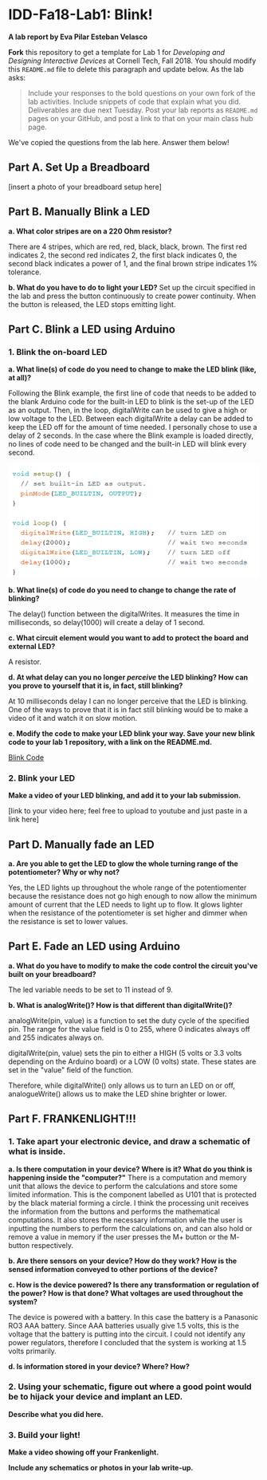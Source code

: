 # IDD-Fa18-Lab1: Blink!

**A lab report by Eva Pilar Esteban Velasco**

**Fork** this repository to get a template for Lab 1 for *Developing and Designing Interactive Devices* at Cornell Tech, Fall 2018. You should modify this `README.md` file to delete this paragraph and update below. As the lab asks:

> Include your responses to the bold questions on your own fork of the lab activities. Include snippets of code that explain what you did. Deliverables are due next Tuesday. Post your lab reports as `README.md` pages on your GitHub, and post a link to that on your main class hub page.

We've copied the questions from the lab here. Answer them below!

## Part A. Set Up a Breadboard

[insert a photo of your breadboard setup here]


## Part B. Manually Blink a LED

**a. What color stripes are on a 220 Ohm resistor?**
 
 There are 4 stripes, which are red, red, black, black, brown. The first red indicates 2, the second red indicates 2, the first black indicates 0, the second black indicates a power of 1, and the final brown stripe indicates 1% tolerance. 
 
**b. What do you have to do to light your LED?**
Set up the circuit specified in the lab and press the button continuously to create power continuity. When the button is released, the LED stops emitting light.

## Part C. Blink a LED using Arduino

### 1. Blink the on-board LED

**a. What line(s) of code do you need to change to make the LED blink (like, at all)?**

Following the Blink example, the first line of code that needs to be added to the blank Arduino code for the built-in LED to blink is the set-up of the LED as an output. Then, in the loop, digitalWrite can be used to give a high or low voltage to the LED. Between each digitalWrite a delay can be added to keep the LED off for the amount of time needed. I personally chose to use a delay of 2 seconds. In the case where the Blink example is loaded directly, no lines of code need to be changed and the built-in LED will blink every second.

![Test](Inbuilt_Blink.png)

**b. What line(s) of code do you need to change to change the rate of blinking?**

The delay() function between the digitalWrites. It measures the time in milliseconds, so delay(1000) will create a delay of 1 second.

**c. What circuit element would you want to add to protect the board and external LED?**

A resistor. 
 
**d. At what delay can you no longer *perceive* the LED blinking? How can you prove to yourself that it is, in fact, still blinking?**

At 10 milliseconds delay I can no longer perceive that the LED is blinking. One of the ways to prove that it is in fact still blinking would be to make a video of it and watch it on slow motion.

**e. Modify the code to make your LED blink your way. Save your new blink code to your lab 1 repository, with a link on the README.md.**

[Blink Code](Blink_Lab1.ino)

### 2. Blink your LED

**Make a video of your LED blinking, and add it to your lab submission.**

[link to your video here; feel free to upload to youtube and just paste in a link here]


## Part D. Manually fade an LED

**a. Are you able to get the LED to glow the whole turning range of the potentiometer? Why or why not?**

Yes, the LED lights up throughout the whole range of the potentiomenter because the resistance does not go high enough to now allow the minimum amount of current that the LED needs to light up to flow. It glows lighter when the resistance of the potentiometer is set higher and dimmer when the resistance is set to lower values. 

## Part E. Fade an LED using Arduino

**a. What do you have to modify to make the code control the circuit you've built on your breadboard?**

The led variable needs to be set to 11 instead of 9.

**b. What is analogWrite()? How is that different than digitalWrite()?**

analogWrite(pin, value) is a function to set the duty cycle of the specified pin. The range for the value field is 0 to 255, where 0 indicates always off and 255 indicates always on.

digitalWrite(pin, value) sets the pin to either a HIGH (5 volts or 3.3 volts depending on the Arduino board) or a LOW (0 volts) state. These states are set in the "value" field of the function.

Therefore, while digitalWrite() only allows us to turn an LED on or off, analogueWrite() allows us to make the LED shine brighter or lower.

## Part F. FRANKENLIGHT!!!

### 1. Take apart your electronic device, and draw a schematic of what is inside. 

**a. Is there computation in your device? Where is it? What do you think is happening inside the "computer?"**
There is a computation and memory unit that allows the device to perform the calculations and store some limited information. This is the component labelled as U101 that is protected by the black material forming a circle.  I think the processing unit receives the information from the buttons and performs the mathematical computations. It also stores the necessary information while the user is inputting the numbers to perform the calculations on, and can also hold or remove a value in memory if the user presses the M+ button or the M- button respectively.

**b. Are there sensors on your device? How do they work? How is the sensed information conveyed to other portions of the device?**

**c. How is the device powered? Is there any transformation or regulation of the power? How is that done? What voltages are used throughout the system?**

The device is powered with a battery. In this case the battery is a Panasonic RO3 AAA battery. Since AAA batteries usually give 1.5 volts, this is the voltage that the battery is putting into the circuit. I could not identify any power regulators, therefore I concluded that the system is working at 1.5 volts primarily.

**d. Is information stored in your device? Where? How?**

### 2. Using your schematic, figure out where a good point would be to hijack your device and implant an LED.

**Describe what you did here.**

### 3. Build your light!

**Make a video showing off your Frankenlight.**

**Include any schematics or photos in your lab write-up.**
